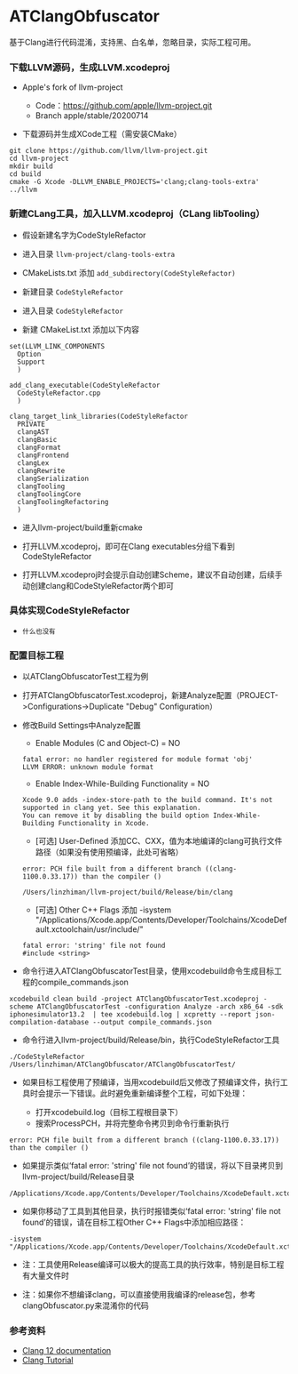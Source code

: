 # ATClangObfuscator
基于Clang进行代码混淆，支持黑、白名单，忽略目录，实际工程可用。


### 下载LLVM源码，生成LLVM.xcodeproj

* Apple's fork of llvm-project

    * Code：https://github.com/apple/llvm-project.git
    * Branch apple/stable/20200714
    
* 下载源码并生成XCode工程（需安装CMake）

```
git clone https://github.com/llvm/llvm-project.git
cd llvm-project
mkdir build
cd build
cmake -G Xcode -DLLVM_ENABLE_PROJECTS='clang;clang-tools-extra' ../llvm
```

### 新建CLang工具，加入LLVM.xcodeproj（CLang libTooling）

* 假设新建名字为CodeStyleRefactor

* 进入目录 ```llvm-project/clang-tools-extra```

* CMakeLists.txt 添加 ```add_subdirectory(CodeStyleRefactor)```

* 新建目录 ```CodeStyleRefactor```

* 进入目录 ```CodeStyleRefactor```

* 新建 CMakeList.txt 添加以下内容

```
set(LLVM_LINK_COMPONENTS
  Option
  Support
  )

add_clang_executable(CodeStyleRefactor
  CodeStyleRefactor.cpp
  )

clang_target_link_libraries(CodeStyleRefactor
  PRIVATE
  clangAST
  clangBasic
  clangFormat
  clangFrontend
  clangLex
  clangRewrite
  clangSerialization
  clangTooling
  clangToolingCore
  clangToolingRefactoring
  )
```
* 进入llvm-project/build重新cmake

* 打开LLVM.xcodeproj，即可在Clang executables分组下看到 CodeStyleRefactor

* 打开LLVM.xcodeproj时会提示自动创建Scheme，建议不自动创建，后续手动创建clang和CodeStyleRefactor两个即可

### 具体实现CodeStyleRefactor

* ```什么也没有```


### 配置目标工程

* 以ATClangObfuscatorTest工程为例

* 打开ATClangObfuscatorTest.xcodeproj，新建Analyze配置（PROJECT->Configurations->Duplicate "Debug" Configuration）

* 修改Build Settings中Analyze配置

   * Enable Modules (C and Object-C) = NO
   ```
   fatal error: no handler registered for module format 'obj'
   LLVM ERROR: unknown module format
   ```
   
   * Enable Index-While-Building Functionality = NO
   ```
   Xcode 9.0 adds -index-store-path to the build command. It's not supported in clang yet. See this explanation.
   You can remove it by disabling the build option Index-While-Building Functionality in Xcode.
   ```
   
   * [可选] User-Defined 添加CC、CXX，值为本地编译的clang可执行文件路径（如果没有使用预编译，此处可省略）
   ```
   error: PCH file built from a different branch ((clang-1100.0.33.17)) than the compiler ()
   
   /Users/linzhiman/llvm-project/build/Release/bin/clang
   ```
   
   * [可选] Other C++ Flags 添加 -isystem "/Applications/Xcode.app/Contents/Developer/Toolchains/XcodeDefault.xctoolchain/usr/include/"
   ```
   fatal error: 'string' file not found
   #include <string>
   ```

* 命令行进入ATClangObfuscatorTest目录，使用xcodebuild命令生成目标工程的compile_commands.json
```
xcodebuild clean build -project ATClangObfuscatorTest.xcodeproj -scheme ATClangObfuscatorTest -configuration Analyze -arch x86_64 -sdk iphonesimulator13.2  | tee xcodebuild.log | xcpretty --report json-compilation-database --output compile_commands.json
```

* 命令行进入llvm-project/build/Release/bin，执行CodeStyleRefactor工具
```
./CodeStyleRefactor /Users/linzhiman/ATClangObfuscator/ATClangObfuscatorTest/
```

* 如果目标工程使用了预编译，当用xcodebuild后又修改了预编译文件，执行工具时会提示一下错误。此时避免重新编译整个工程，可如下处理：   

   * 打开xcodebuild.log（目标工程根目录下）
   * 搜索ProcessPCH，并将完整命令拷贝到命令行重新执行
```
error: PCH file built from a different branch ((clang-1100.0.33.17)) than the compiler ()
```

* 如果提示类似‘fatal error: 'string' file not found’的错误，将以下目录拷贝到llvm-project/build/Release目录
```
/Applications/Xcode.app/Contents/Developer/Toolchains/XcodeDefault.xctoolchain/usr/include/
```

* 如果你移动了工具到其他目录，执行时报错类似‘fatal error: 'string' file not found’的错误，请在目标工程Other C++ Flags中添加相应路径：
```
-isystem
"/Applications/Xcode.app/Contents/Developer/Toolchains/XcodeDefault.xctoolchain/usr/include/"
```

* 注：工具使用Release编译可以极大的提高工具的执行效率，特别是目标工程有大量文件时

* 注：如果你不想编译clang，可以直接使用我编译的release包，参考clangObfuscator.py来混淆你的代码

### 参考资料

* [Clang 12 documentation](https://clang.llvm.org/docs/)
* [Clang Tutorial](http://swtv.kaist.ac.kr/courses/cs453-fall13/Clang%20tutorial%20v4.pdf)





